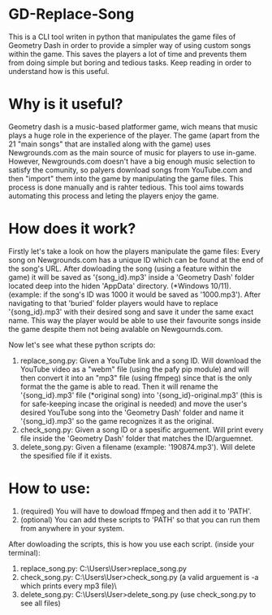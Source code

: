 # GD-Replace-Song
This is a CLI tool writen in python that manipulates the game files of Geometry Dash in order to provide a simpler way of using custom songs within the game. This saves
the players a lot of time and prevents them from doing simple but boring and tedious tasks. Keep reading in order to understand how is this useful.

# Why is it useful?
Geometry dash is a music-based platformer game, wich means that music plays a huge role in the experience of the player. The game (apart from the 21 "main songs" that
are installed along with the game) uses Newgrounds.com as the main source of music for players to use in-game. However, Newgrounds.com doesn't have a big enough music
selection to satisfy the comunity, so palyers download songs from YouTube.com and then "import" them into the game by manipulating the game files. This process is done
manually and is rahter tedious. This tool aims towards automating this process and leting the players enjoy the game.

# How does it work?
Firstly let's take a look on how the players manipulate the game files:
Every song on Newgrounds.com has a unique ID which can be found at the end of the song's URL. After dowloading the song (using a feature within the game) it will be saved
as '{song_id}.mp3' inside a 'Geometry Dash' folder located deep into the hiden 'AppData' directory. (*Windows 10/11). (example: if the song's ID was 1000 it would be 
saved as '1000.mp3'). After navigating to that 'buried' folder players would have to replace '{song_id}.mp3' with their desired song and save it under the same exact name.
This way the player would be able to use their favourite songs inside the game despite them not being avalable on Newgournds.com.

Now let's see what these python scripts do:
1. replace_song.py: Given a YouTube link and a song ID. Will download the YouTube video as a "webm" file (using the pafy pip module) and will then convert it into an "mp3" 
file (using ffmpeg) since that is the only format the the game is able to read. Then it will rename the '{song_id}.mp3' file (*original song) into '{song_id}-original.mp3'
(this is for safe-keeping incase the original is needed) and move the user's desired YouTube song into the 'Geometry Dash' folder and name it '{song_id}.mp3' so the game 
recognizes it as the original.
2. check_song.py: Given a song ID or a spesific arguement. Will print every file inside the 'Geometry Dash' folder that matches the ID/arguemnet.
3. delete_song.py: Given a filename (example: '190874.mp3'). Will delete the spesified file if it exists.

# How to use:
1. (required) You will have to dowload ffmpeg and then add it to 'PATH'.
2. (optional) You can add these scripts to 'PATH' so that you can run them from anywhere in your system.

After dowloading the scripts, this is how you use each script. (inside your terminal):
1. replace_song.py: C:\Users\User>replace_song.py <YoutTube link> <Newgounds song id>
2. check_song.py: C:\Users\User>check_song.py <ID or arguement> 
(a valid arguement is -a which prints every mp3 file)\
3. delete_song.py: C:\Users\User>delete_song.py <filename>
(use check_song.py to see all files)
